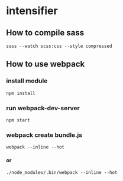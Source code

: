 # intensifier

## How to compile sass

```
sass --watch scss:css --style compressed
```

## How to use webpack
### install module
```
npm install
```

### run webpack-dev-server
```
npm start
```


### webpack create bundle.js
```
webpack --inline --hot
```
#### or
```
./node_modules/.bin/webpack --inline --hot
```
